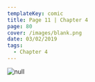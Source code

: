 ```yaml
---
templateKey: comic
title: Page 11 | Chapter 4
page: 80
cover: /images/blank.png
date: 03/02/2019
tags:
  - Chapter 4
---
```

![null](/images/0080-4-11.png)
